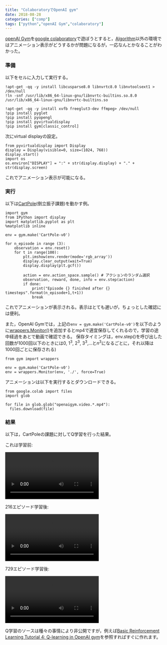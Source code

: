 ```yaml
---
title: "ColaboratoryでOpenAI gym"
date: 2018-08-28
categories: ["comp"]
tags: ["python","openAI Gym","colaboratory"]
---
```


[openAI Gym](https://gym.openai.com/)を[google colaboratory](https://colab.research.google.com/)で遊ぼうとすると，[Algorithm](https://gym.openai.com/envs/#algorithmic)以外の環境ではアニメーション表示がどうするかが問題になるが，一応なんとかなることがわかった。

<!--more-->

### 準備
以下をセルに入力して実行する。

```
!apt-get -qq -y install libcusparse8.0 libnvrtc8.0 libnvtoolsext1 > /dev/null
!ln -snf /usr/lib/x86_64-linux-gnu/libnvrtc-builtins.so.8.0 /usr/lib/x86_64-linux-gnu/libnvrtc-builtins.so

!apt-get -qq -y install xvfb freeglut3-dev ffmpeg> /dev/null
!pip install pyglet
!pip install pyopengl
!pip install pyvirtualdisplay
!pip install gym[classic_control]
```
次にvirtual displayの設定。

```
from pyvirtualdisplay import Display
display = Display(visible=0, size=(1024, 768))
display.start()
import os
os.environ["DISPLAY"] = ":" + str(display.display) + "." + str(display.screen)
```
これでアニメーション表示が可能になる。

### 実行

以下は[CartPole](https://gym.openai.com/envs/CartPole-v1/)(倒立振子課題)を動かす例。

```
import gym
from IPython import display
import matplotlib.pyplot as plt
%matplotlib inline

env = gym.make('CartPole-v0')

for n_episode in range (3):
    observation = env.reset()
    for t in range(100):
        plt.imshow(env.render(mode='rgb_array'))
        display.clear_output(wait=True)
        display.display(plt.gcf())

        action = env.action_space.sample() # アクションのランダム選択
        observation, reward, done, info = env.step(action)
        if done:
            print("Episode {} finished after {} timesteps".format(n_episode+1,t+1))
            break
```

これでアニメーションが表示される。表示はとても遅いが，ちょっとした確認には便利。

また，OpenAI Gymでは，上記の`env = gym.make('CartPole-v0')`を以下のように[wrappers.Monitor()](https://github.com/openai/gym/blob/master/gym/wrappers/monitor.py)を追加するとmp4で適宜保存してくれるので，学習の途中経過をあとで動画で確認できる。
保存タイミングは，env.step()を呼び出した回数が1000回以下のときには$0$, $1^3$, $2^3$, $3^3$,...と$n^3$になるごとに，それ以降は1000回ごとに保存される)

```
from gym import wrappers

env = gym.make('CartPole-v0')
env = wrappers.Monitor(env, './', force=True)
```
アニメーションは以下を実行するとダウンロードできる。

```
from google.colab import files
import glob

for file in glob.glob("openaigym.video.*.mp4"):
  files.download(file)
```

### 結果

以下は，CartPoleの課題に対してQ学習を行った結果。

これは学習前:

![](cartpole0.mp4?resize=300,200)

216エピソード学習後:

![](cartpole216.mp4?resize=300,200)

729エピソード学習後:

![](cartpole729.mp4?resize=300,200)

Q学習のソースは種々の事情により非公開ですが，例えば[Basic Reinforcement Learning Tutorial 4: Q-learning in OpenAI gym](https://github.com/vmayoral/basic_reinforcement_learning/tree/master/tutorial4)を参照すればすぐに作れます。
